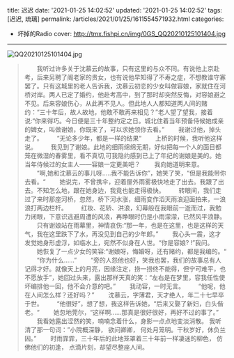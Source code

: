 title: 迟迟
date: '2021-01-25 14:02:52'
updated: '2021-01-25 14:02:52'
tags: [迟迟, 琉璃]
permalink: /articles/2021/01/25/1611554571932.html
categories: 
- 坏掉的Radio
cover: http://tmx.fishpi.cn/img/0GS_QQ20210125101404.jpg
---
![QQ20210125101404.jpg](http://tmx.fishpi.cn/img/0GS_QQ20210125101404.jpg)


> &emsp;&emsp;我听过许多关于沈慕云的故事，只有这里的与众不同。有说他上京赴考，后来另聘了阁老家的贵女，也有说他早知得了不寿之症，不想教谁守寡罢了。只有这城里的老人告诉我，沈慕云初恋的少女叫做容娘，家就住在河桥对岸。两人已定了婚约，他赴考高中，到了那时却突然反悔，对容娘避之不见。后来容娘伤心，从此再不见人。但此地人人都知道两人间的赌约：“三十年后，故人故地，他敢不敢再来相见？”老人望了望我，接着说:“你来得巧。今日便是三十年整约定之日。城北住着当年预备侍候她成亲的婢女，叫做谢娘，你既来了，可以求她领你去看。”
> &emsp;&emsp;我谢过他，掉头走了。
> &emsp;&emsp;“无论多少年，都是一样的结果“
> &emsp;&emsp;上桥的时候，我听他这样说。
> &emsp;&emsp;我见到了谢娘。此地的细雨绵绵无期，好似把每一个人的面目都笼在微湿的春雾里，看不真切,可我隐约感到已上了年纪的谢娘是美的。她当年侍候过的女主人——容娘一定更美吧？
> &emsp;&emsp;我向她道明来意。
> &emsp;&emsp;“啊,她和沈慕云的事儿呀.....我不能告诉你”，她笑了笑，“但是我能带你去看。“
> &emsp;&emsp;她说完，不曾携伞，迎着屋外雨雾极快地走了出去。我跟了出去。不知怎么地，跟在她身边，我竟也能走得极快。
> &emsp;&emsp;转眼间，我们走过了来时那座河桥，忽然，桥下河水涨，细雨变作滔天雨浪迎面拍来，一浪浪打两边栏杆。
> &emsp;&emsp;红妆、花轿、洪浪，幻幕般在我眼前一逝而过，我勉力闭眼，下意识逃避周遭的风浪，再睁眼时仍是小雨濛濛，已然风平浪静。
> &emsp;&emsp;只有谢娘站在雨幕里，神情哀伤:“那一年，也是在这里，也是这样的天气，我在这里跌下了水，再没见到自己的少年郎。”
> &emsp;&emsp;我心头一震，这才发觉她身形虚浮，如临水上，宛然不似身在人世。“你是容娘? !”我问。
> &emsp;&emsp;她恢复了一点少女的笑容:“谢娘呀，悔婚呀，还有赌约，都是我编的。“
> &emsp;&emsp;“你为什么……”
> &emsp;&emsp;“旁的人怨他也好，笑我也罢，我们的故事总有人记得才好。就像天上的月亮，因缘注定，捞一捞终不能得，但宁可难平，也不愿放手”，她回过头来，露出那样天真的笑：“左右是在梦里，容我任性使坏编排他一回，他不会介意的吧。”
> &emsp;&emsp;我动容，一时无言。
> &emsp;&emsp;“他呢，他在人间怎么样？还好吗？”
> &emsp;&emsp;沈慕云，字薄君，天才绝人，年二十七早卒于世。
> &emsp;&emsp;“他很好”，想了想，我这样告诉她，“后来又娶了新妇，白头偕老。“
> &emsp;&emsp;她忽地莞尔，“这样啊……那真是很好很好，再好不过的事了。”
> &emsp;&emsp;我看她露出涩然的笑，喃喃念着什么，身影一点点地变淡消散。 我听清了那一句词：”小院概深静， 欲问卿卿， 何处月笼明。干秋岁好，休负兰因。”
> &emsp;&emsp;时雨霏霏，三十年后的此地笼罩着三十年前一样凄迷的柳色， 仿佛他们的初逢， 点滴片刻，却望尽整座人间。


